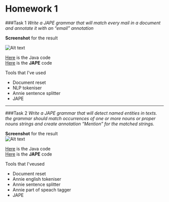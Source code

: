 Homework 1
=========

###Task 1
*Write a JAPE grammar that will match every mail in a document and annotate it with an “email” annotation*

**Screenshot** for the result

![Alt text](http://i.imgur.com/A8Gmsox.png)

[Here](https://github.com/xserjjx/cvut-labs/blob/master/ddw/hw1/task1/GATEEmbedded.java) is the Java code <br />
[Here](https://github.com/xserjjx/cvut-labs/blob/master/ddw/hw1/task1/jape-example.jape) is the **JAPE** code

Tools that I've used
- Document reset
- NLP tokeniser
- Annie sentence splitter
- JAPE

-------------------------
###Task 2
*Write a JAPE grammar that will detect named entities in texts. the grammar should match occurrences of one or more nouns or proper nouns strings and create annotation “Mention” for the matched strings.*

**Screenshot** for the result <br />
![Alt text](http://i.imgur.com/DyeqvlO.png)
<br />

[Here](https://github.com/xserjjx/cvut-labs/blob/master/ddw/hw1/task2/GateClient.java) is the Java code <br />
[Here](https://github.com/xserjjx/cvut-labs/blob/master/ddw/hw1/task2/jape-example2.jape) is the **JAPE** code

Tools that I'veused
- Document reset
- Annie english tokeniser
- Annie sentence splitter
- Annie part of speach tagger
- JAPE
